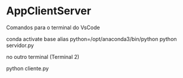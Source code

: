 # AppClientServer

Comandos para o terminal do VsCode

conda activate base
alias python=/opt/anaconda3/bin/python
python servidor.py 


no outro terminal (Terminal 2)

python cliente.py
